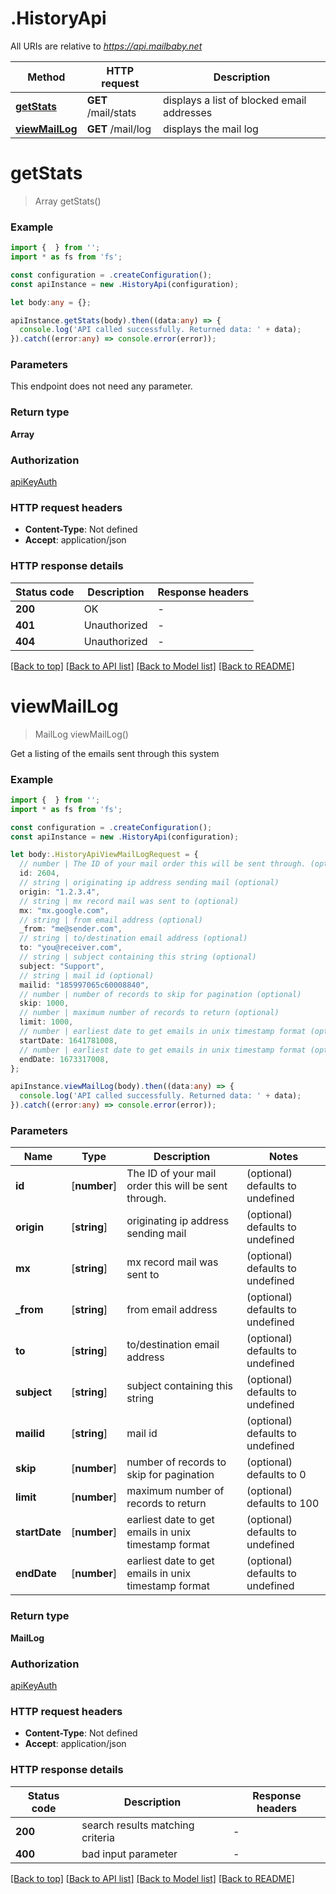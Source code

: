 # .HistoryApi

All URIs are relative to *https://api.mailbaby.net*

Method | HTTP request | Description
------------- | ------------- | -------------
[**getStats**](HistoryApi.md#getStats) | **GET** /mail/stats | displays a list of blocked email addresses
[**viewMailLog**](HistoryApi.md#viewMailLog) | **GET** /mail/log | displays the mail log


# **getStats**
> Array<GetStats200ResponseInner> getStats()


### Example


```typescript
import {  } from '';
import * as fs from 'fs';

const configuration = .createConfiguration();
const apiInstance = new .HistoryApi(configuration);

let body:any = {};

apiInstance.getStats(body).then((data:any) => {
  console.log('API called successfully. Returned data: ' + data);
}).catch((error:any) => console.error(error));
```


### Parameters
This endpoint does not need any parameter.


### Return type

**Array<GetStats200ResponseInner>**

### Authorization

[apiKeyAuth](README.md#apiKeyAuth)

### HTTP request headers

 - **Content-Type**: Not defined
 - **Accept**: application/json


### HTTP response details
| Status code | Description | Response headers |
|-------------|-------------|------------------|
**200** | OK |  -  |
**401** | Unauthorized |  -  |
**404** | Unauthorized |  -  |

[[Back to top]](#) [[Back to API list]](README.md#documentation-for-api-endpoints) [[Back to Model list]](README.md#documentation-for-models) [[Back to README]](README.md)

# **viewMailLog**
> MailLog viewMailLog()

Get a listing of the emails sent through this system 

### Example


```typescript
import {  } from '';
import * as fs from 'fs';

const configuration = .createConfiguration();
const apiInstance = new .HistoryApi(configuration);

let body:.HistoryApiViewMailLogRequest = {
  // number | The ID of your mail order this will be sent through. (optional)
  id: 2604,
  // string | originating ip address sending mail (optional)
  origin: "1.2.3.4",
  // string | mx record mail was sent to (optional)
  mx: "mx.google.com",
  // string | from email address (optional)
  _from: "me@sender.com",
  // string | to/destination email address (optional)
  to: "you@receiver.com",
  // string | subject containing this string (optional)
  subject: "Support",
  // string | mail id (optional)
  mailid: "185997065c60008840",
  // number | number of records to skip for pagination (optional)
  skip: 1000,
  // number | maximum number of records to return (optional)
  limit: 1000,
  // number | earliest date to get emails in unix timestamp format (optional)
  startDate: 1641781008,
  // number | earliest date to get emails in unix timestamp format (optional)
  endDate: 1673317008,
};

apiInstance.viewMailLog(body).then((data:any) => {
  console.log('API called successfully. Returned data: ' + data);
}).catch((error:any) => console.error(error));
```


### Parameters

Name | Type | Description  | Notes
------------- | ------------- | ------------- | -------------
 **id** | [**number**] | The ID of your mail order this will be sent through. | (optional) defaults to undefined
 **origin** | [**string**] | originating ip address sending mail | (optional) defaults to undefined
 **mx** | [**string**] | mx record mail was sent to | (optional) defaults to undefined
 **_from** | [**string**] | from email address | (optional) defaults to undefined
 **to** | [**string**] | to/destination email address | (optional) defaults to undefined
 **subject** | [**string**] | subject containing this string | (optional) defaults to undefined
 **mailid** | [**string**] | mail id | (optional) defaults to undefined
 **skip** | [**number**] | number of records to skip for pagination | (optional) defaults to 0
 **limit** | [**number**] | maximum number of records to return | (optional) defaults to 100
 **startDate** | [**number**] | earliest date to get emails in unix timestamp format | (optional) defaults to undefined
 **endDate** | [**number**] | earliest date to get emails in unix timestamp format | (optional) defaults to undefined


### Return type

**MailLog**

### Authorization

[apiKeyAuth](README.md#apiKeyAuth)

### HTTP request headers

 - **Content-Type**: Not defined
 - **Accept**: application/json


### HTTP response details
| Status code | Description | Response headers |
|-------------|-------------|------------------|
**200** | search results matching criteria |  -  |
**400** | bad input parameter |  -  |

[[Back to top]](#) [[Back to API list]](README.md#documentation-for-api-endpoints) [[Back to Model list]](README.md#documentation-for-models) [[Back to README]](README.md)


